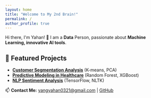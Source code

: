 ```yaml
---
layout: home
title: "Welcome to My 2nd Brain!"
permalink: /
author_profile: true
---
```


Hi there, I'm Yahan! 👋 
I am a **Data** Person, passionate about **Machine Learning, innovative AI tools**.

## 📌 Featured Projects
- **[Customer Segmentation Analysis](#)** (K-means, PCA)
- **[Predictive Modeling in Healthcare](#)** (Random Forest, XGBoost)
- **[NLP Sentiment Analysis](#)** (TensorFlow, NLTK)

📫 **Contact Me:** [yangyahan0321@gmail.com](mailto:yangyahan0321@gmail.com) | [GitHub](https://github.com/amber-y321)
